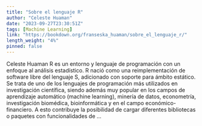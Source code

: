 ```yaml
---
title: "Sobre el lenguaje R"
author: "Celeste Huaman"
date: "2023-09-27T23:30:51Z"
tags: [Machine Learning]
link: "https://bookdown.org/franseska_huaman/sobre_el_lenguaje_r/"
length_weight: "4%"
pinned: false
---
```


Celeste Huaman R es un entorno y lenguaje de programación con un enfoque al análisis estadístico. R nació como una reimplementación de software libre del lenguaje S, adicionado con soporte para ámbito estático. Se trata de uno de los lenguajes de programación más utilizados en investigación científica, siendo además muy popular en los campos de aprendizaje automático (machine learning), minería de datos, econometría, investigación biomédica, bioinformática y en el campo económico-financiero. A esto contribuye la posibilidad de cargar diferentes bibliotecas o paquetes con funcionalidades de ...
